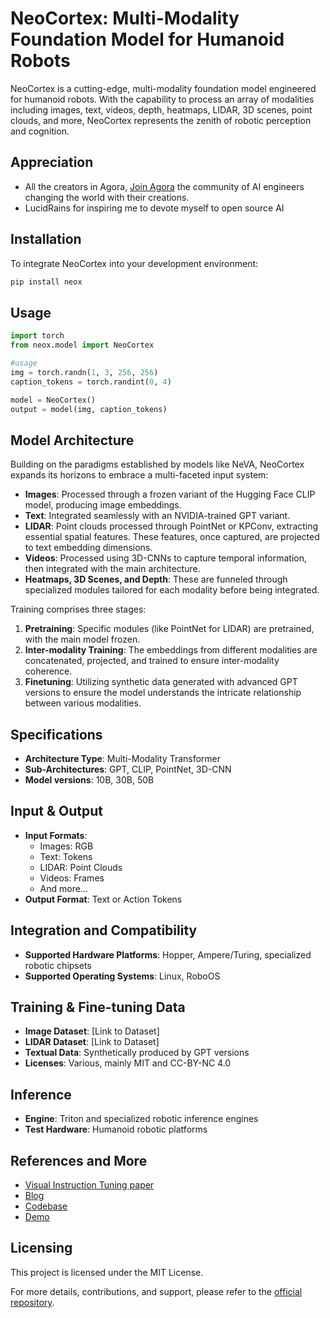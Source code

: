 # NeoCortex: Multi-Modality Foundation Model for Humanoid Robots

NeoCortex is a cutting-edge, multi-modality foundation model engineered for humanoid robots. With the capability to process an array of modalities including images, text, videos, depth, heatmaps, LIDAR, 3D scenes, point clouds, and more, NeoCortex represents the zenith of robotic perception and cognition.

## Appreciation
* All the creators in Agora, [Join Agora](https://discord.gg/qUtxnK2NMf) the community of AI engineers changing the world with their creations.
* LucidRains for inspiring me to devote myself to open source AI


## Installation
To integrate NeoCortex into your development environment:

```bash
pip install neox
```

## Usage
```python
import torch
from neox.model import NeoCortex

#usage
img = torch.randn(1, 3, 256, 256)
caption_tokens = torch.randint(0, 4)

model = NeoCortex()
output = model(img, caption_tokens)
```

## Model Architecture
Building on the paradigms established by models like NeVA, NeoCortex expands its horizons to embrace a multi-faceted input system:

- **Images**: Processed through a frozen variant of the Hugging Face CLIP model, producing image embeddings.
- **Text**: Integrated seamlessly with an NVIDIA-trained GPT variant.
- **LIDAR**: Point clouds processed through PointNet or KPConv, extracting essential spatial features. These features, once captured, are projected to text embedding dimensions.
- **Videos**: Processed using 3D-CNNs to capture temporal information, then integrated with the main architecture.
- **Heatmaps, 3D Scenes, and Depth**: These are funneled through specialized modules tailored for each modality before being integrated.

Training comprises three stages:
1. **Pretraining**: Specific modules (like PointNet for LIDAR) are pretrained, with the main model frozen.
2. **Inter-modality Training**: The embeddings from different modalities are concatenated, projected, and trained to ensure inter-modality coherence.
3. **Finetuning**: Utilizing synthetic data generated with advanced GPT versions to ensure the model understands the intricate relationship between various modalities.

## Specifications

- **Architecture Type**: Multi-Modality Transformer
- **Sub-Architectures**: GPT, CLIP, PointNet, 3D-CNN
- **Model versions**: 10B, 30B, 50B

## Input & Output

- **Input Formats**: 
  - Images: RGB
  - Text: Tokens
  - LIDAR: Point Clouds
  - Videos: Frames
  - And more...
- **Output Format**: Text or Action Tokens

## Integration and Compatibility

- **Supported Hardware Platforms**: Hopper, Ampere/Turing, specialized robotic chipsets
- **Supported Operating Systems**: Linux, RoboOS

## Training & Fine-tuning Data

- **Image Dataset**: [Link to Dataset]
- **LIDAR Dataset**: [Link to Dataset]
- **Textual Data**: Synthetically produced by GPT versions
- **Licenses**: Various, mainly MIT and CC-BY-NC 4.0

## Inference

- **Engine**: Triton and specialized robotic inference engines
- **Test Hardware**: Humanoid robotic platforms

## References and More

- [Visual Instruction Tuning paper](#)
- [Blog](#)
- [Codebase](https://github.com/kyegomez/NeoCortex)
- [Demo](#)

## Licensing
This project is licensed under the MIT License.

For more details, contributions, and support, please refer to the [official repository](https://github.com/kyegomez/NeoCortex).